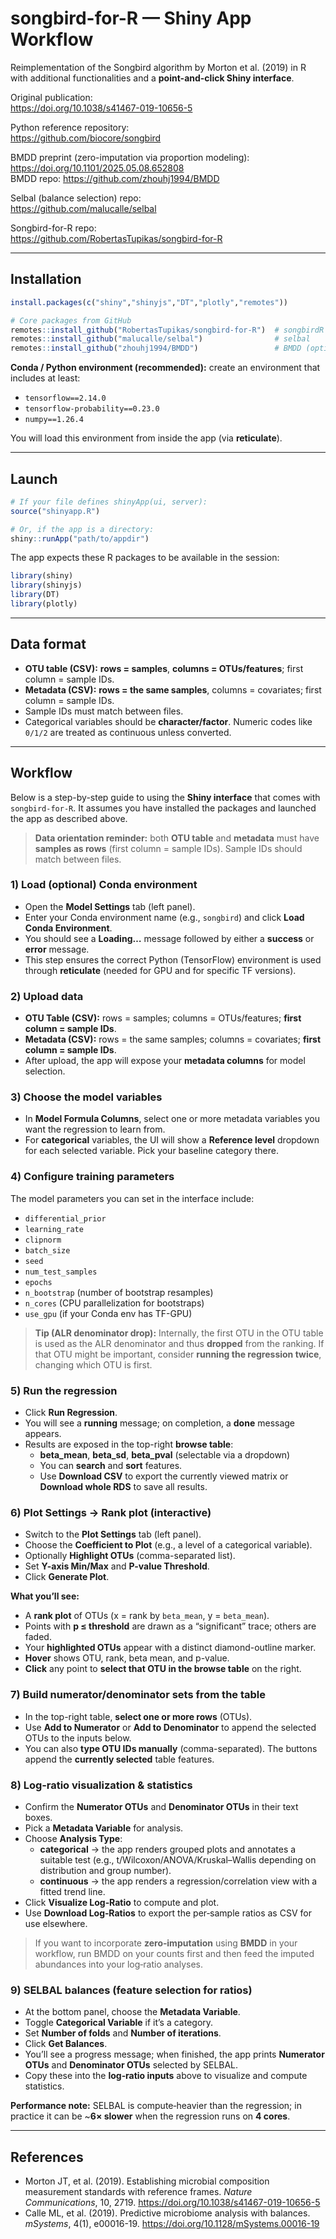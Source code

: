 # songbird-for-R — Shiny App Workflow

Reimplementation of the Songbird algorithm by Morton et al. (2019) in R with additional functionalities and a **point-and-click Shiny interface**.

Original publication:  
https://doi.org/10.1038/s41467-019-10656-5

Python reference repository:  
https://github.com/biocore/songbird

BMDD preprint (zero-imputation via proportion modeling):  
https://doi.org/10.1101/2025.05.08.652808  
BMDD repo: https://github.com/zhouhj1994/BMDD

Selbal (balance selection) repo:  
https://github.com/malucalle/selbal

Songbird-for-R repo:  
https://github.com/RobertasTupikas/songbird-for-R

---

## Installation

```r
install.packages(c("shiny","shinyjs","DT","plotly","remotes"))

# Core packages from GitHub
remotes::install_github("RobertasTupikas/songbird-for-R")  # songbirdR
remotes::install_github("malucalle/selbal")                # selbal
remotes::install_github("zhouhj1994/BMDD")                 # BMDD (optional)
```

**Conda / Python environment (recommended):** create an environment that includes at least:
- `tensorflow==2.14.0`
- `tensorflow-probability==0.23.0`
- `numpy==1.26.4`

You will load this environment from inside the app (via **reticulate**).

---

## Launch

```r
# If your file defines shinyApp(ui, server):
source("shinyapp.R")

# Or, if the app is a directory:
shiny::runApp("path/to/appdir")
```

The app expects these R packages to be available in the session:
```r
library(shiny)
library(shinyjs)
library(DT)
library(plotly)
```

---

## Data format

- **OTU table (CSV):** **rows = samples**, **columns = OTUs/features**; first column = sample IDs.  
- **Metadata (CSV):** **rows = the same samples**, columns = covariates; first column = sample IDs.  
- Sample IDs must match between files.  
- Categorical variables should be **character/factor**. Numeric codes like `0/1/2` are treated as continuous unless converted.

---

## Workflow

Below is a step-by-step guide to using the **Shiny interface** that comes with `songbird-for-R`. It assumes you have installed the packages and launched the app as described above.

> **Data orientation reminder:** both **OTU table** and **metadata** must have **samples as rows** (first column = sample IDs). Sample IDs should match between files.

### 1) Load (optional) Conda environment
- Open the **Model Settings** tab (left panel).
- Enter your Conda environment name (e.g., `songbird`) and click **Load Conda Environment**.
- You should see a **Loading…** message followed by either a **success** or **error** message.
- This step ensures the correct Python (TensorFlow) environment is used through **reticulate** (needed for GPU and for specific TF versions).

### 2) Upload data
- **OTU Table (CSV):** rows = samples; columns = OTUs/features; **first column = sample IDs**.
- **Metadata (CSV):** rows = the same samples; columns = covariates; **first column = sample IDs**.
- After upload, the app will expose your **metadata columns** for model selection.

### 3) Choose the model variables
- In **Model Formula Columns**, select one or more metadata variables you want the regression to learn from.
- For **categorical** variables, the UI will show a **Reference level** dropdown for each selected variable. Pick your baseline category there.

### 4) Configure training parameters
The model parameters you can set in the interface include:
- `differential_prior`
- `learning_rate`
- `clipnorm`
- `batch_size`
- `seed`
- `num_test_samples`
- `epochs`
- `n_bootstrap` (number of bootstrap resamples)
- `n_cores` (CPU parallelization for bootstraps)
- `use_gpu` (if your Conda env has TF-GPU)

> **Tip (ALR denominator drop):** Internally, the first OTU in the OTU table is used as the ALR denominator and thus **dropped** from the ranking. If that OTU might be important, consider **running the regression twice**, changing which OTU is first.

### 5) Run the regression
- Click **Run Regression**.
- You will see a **running** message; on completion, a **done** message appears.
- Results are exposed in the top-right **browse table**:
  - **beta_mean**, **beta_sd**, **beta_pval** (selectable via a dropdown)
  - You can **search** and **sort** features.
  - Use **Download CSV** to export the currently viewed matrix or **Download whole RDS** to save all results.

### 6) Plot Settings → Rank plot (interactive)
- Switch to the **Plot Settings** tab (left panel).
- Choose the **Coefficient to Plot** (e.g., a level of a categorical variable).
- Optionally **Highlight OTUs** (comma-separated list).
- Set **Y-axis Min/Max** and **P-value Threshold**.
- Click **Generate Plot**.

**What you’ll see:**
- A **rank plot** of OTUs (x = rank by `beta_mean`, y = `beta_mean`).
- Points with **p ≤ threshold** are drawn as a “significant” trace; others are faded.
- Your **highlighted OTUs** appear with a distinct diamond-outline marker.
- **Hover** shows OTU, rank, beta mean, and p-value.
- **Click** any point to **select that OTU in the browse table** on the right.

### 7) Build numerator/denominator sets from the table
- In the top-right table, **select one or more rows** (OTUs).
- Use **Add to Numerator** or **Add to Denominator** to append the selected OTUs to the inputs below.
- You can also **type OTU IDs manually** (comma-separated). The buttons append the **currently selected** table features.

### 8) Log‑ratio visualization & statistics
- Confirm the **Numerator OTUs** and **Denominator OTUs** in their text boxes.
- Pick a **Metadata Variable** for analysis.
- Choose **Analysis Type**:
  - **categorical** → the app renders grouped plots and annotates a suitable test (e.g., t/Wilcoxon/ANOVA/Kruskal–Wallis depending on distribution and group number).
  - **continuous** → the app renders a regression/correlation view with a fitted trend line.
- Click **Visualize Log‑Ratio** to compute and plot.
- Use **Download Log‑Ratios** to export the per‑sample ratios as CSV for use elsewhere.

> If you want to incorporate **zero‑imputation** using **BMDD** in your workflow, run BMDD on your counts first and then feed the imputed abundances into your log‑ratio analyses.

### 9) SELBAL balances (feature selection for ratios)
- At the bottom panel, choose the **Metadata Variable**.
- Toggle **Categorical Variable** if it’s a category.
- Set **Number of folds** and **Number of iterations**.
- Click **Get Balances**.
- You’ll see a progress message; when finished, the app prints **Numerator OTUs** and **Denominator OTUs** selected by SELBAL.
- Copy these into the **log‑ratio inputs** above to visualize and compute statistics.

**Performance note:** SELBAL is compute‑heavier than the regression; in practice it can be ~**6× slower** when the regression runs on **4 cores**.

---

## References
- Morton JT, et al. (2019). Establishing microbial composition measurement standards with reference frames. *Nature Communications*, 10, 2719. https://doi.org/10.1038/s41467-019-10656-5
- Calle ML, et al. (2019). Predictive microbiome analysis with balances. *mSystems*, 4(1), e00016-19. https://doi.org/10.1128/mSystems.00016-19

